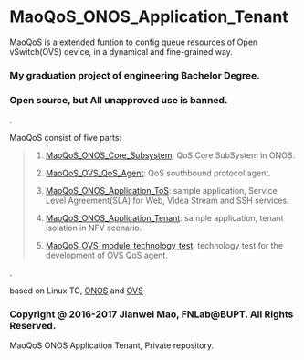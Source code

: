 # MaoQoS_ONOS_Application_Tenant      

MaoQoS is a extended funtion to config queue resources of Open vSwitch(OVS) device, in a dynamical and fine-grained way.

### My graduation project of engineering Bachelor Degree.

### Open source, but All unapproved use is banned.

.

MaoQoS consist of five parts:

> 1. [MaoQoS_ONOS_Core_Subsystem](https://github.com/MaoJianwei/MaoQoS_ONOS_Core_Subsystem): QoS Core SubSystem in ONOS.
> 
> 2. [MaoQoS_OVS_QoS_Agent](https://github.com/MaoJianwei/MaoQoS_OVS_QoS_Agent): QoS southbound protocol agent.
> 
> 3. [MaoQoS_ONOS_Application_ToS](https://github.com/MaoJianwei/MaoQoS_ONOS_Application_ToS): sample application, Service Level Agreement(SLA) for Web, Videa Stream and SSH services.
> 
> 4. [MaoQoS_ONOS_Application_Tenant](https://github.com/MaoJianwei/MaoQoS_ONOS_Application_Tenant): sample application, tenant isolation in NFV scenario.
> 
> 5. [MaoQoS_OVS_module_technology_test](https://github.com/MaoJianwei/MaoQoS_OVS_module_technology_test): technology test for the development of OVS QoS agent.

.

based on Linux TC, [ONOS](http://onosproject.org/) and [OVS](http://openvswitch.org/)

### Copyright @ 2016-2017 Jianwei Mao, FNLab@BUPT. All Rights Reserved.

MaoQoS ONOS Application Tenant, Private repository.
